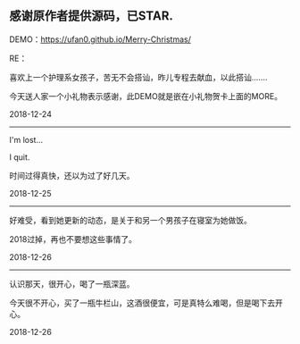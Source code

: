 感谢原作者提供源码，已STAR.
---
DEMO：https://ufan0.github.io/Merry-Christmas/

RE：

喜欢上一个护理系女孩子，苦无不会搭讪，昨儿专程去献血，以此搭讪.......

今天送人家一个小礼物表示感谢，此DEMO就是嵌在小礼物贺卡上面的MORE。

2018-12-24

---

I'm lost...

I quit.

时间过得真快，还以为过了好几天。

2018-12-25

---

好难受，看到她更新的动态，是关于和另一个男孩子在寝室为她做饭。

2018过掉，再也不要想这些事情了。

2018-12-26

---

认识那天，很开心，喝了一瓶深蓝。

今天很不开心，买了一瓶牛栏山，这酒很便宜，可是真特么难喝，但是喝下去开心。

2018-12-26
